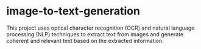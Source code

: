 # image-to-text-generation
This project uses optical character recognition (OCR) and natural language processing (NLP) techniques to extract text from images and generate coherent and relevant text based on the extracted information.

